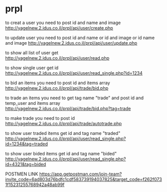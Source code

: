 # prpl

to creat a user you need to post id and name and image
http://yagelnew.2.idus.co.il/prpl/api/user/create.php


to update user you need to post id and name or id and image or id name and image
http://yagelnew.2.idus.co.il/prpl/api/user/update.php


to show all list of user get
http://yagelnew.2.idus.co.il/prpl/api/user/read.php


to show single user get id
http://yagelnew.2.idus.co.il/prpl/api/user/read_single.php?id=1234


to bid an items you need to post id and items array
http://yagelnew.2.idus.co.il/prpl/api/trade/bid.php


to trade an items you need to get tag name "trade" and post  id and temp_user and items array
http://yagelnew.2.idus.co.il/prpl/api/trade/bid.php?tag=trade


to make trade you need to post id
http://yagelnew.2.idus.co.il/prpl/api/trade/autotrade.php


to show user traded items get id and tag name "traded"
http://yagelnew.2.idus.co.il/prpl/api/user/read_single.php?id=1234&tag=traded


to show user bided items get id and tag name "bided"
http://yagelnew.2.idus.co.il/prpl/api/user/read_single.php?id=4321&tag=bided

POSTMEN LINK
https://app.getpostman.com/join-team?invite_code=6ad803d76bdfc1cdf583739194037825&target_code=f262f0731f15231255768942a48ab99f


